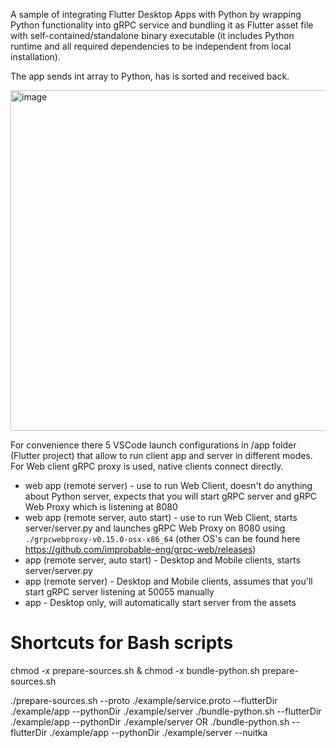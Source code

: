 A sample of integrating Flutter Desktop Apps with Python by wrapping Python functionality into gRPC service and bundling it as Flutter asset file with self-contained/standalone binary executable (it includes Python runtime and all required dependencies to be independent from local installation).

The app sends int array to Python, has is sorted and received back.

<img width="545" alt="image" src="https://github.com/maxim-saplin/flutter_python_starter/assets/7947027/565f103d-d440-4eab-80c7-3d5b6901d972">

For convenience there 5 VSCode launch configurations in /app folder (Flutter project) that allow to run client app and server in different modes. For Web client gRPC proxy is used, native clients connect directly.

- web app (remote server) - use to run Web Client, doesn't do anything about Python server, expects that you will start gRPC server and gRPC Web Proxy which is listening at 8080
- web app (remote server, auto start) - use to run Web Client, starts server/server.py and launches gRPC Web Proxy on 8080 using `./grpcwebproxy-v0.15.0-osx-x86_64` (other OS's can be found here https://github.com/improbable-eng/grpc-web/releases)
- app (remote server, auto start) - Desktop and Mobile clients, starts server/server.py
- app (remote server) - Desktop and Mobile clients, assumes that you'll start gRPC server listening at 50055 manually
- app - Desktop only, will automatically start server from the assets


# Shortcuts for Bash scripts

chmod -x prepare-sources.sh & chmod -x bundle-python.sh prepare-sources.sh 

./prepare-sources.sh --proto ./example/service.proto --flutterDir ./example/app --pythonDir ./example/server
./bundle-python.sh --flutterDir ./example/app --pythonDir ./example/server 
OR
./bundle-python.sh --flutterDir ./example/app --pythonDir ./example/server --nuitka

